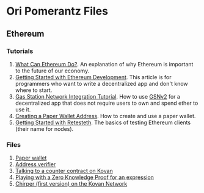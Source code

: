 # Ori Pomerantz Files


## Ethereum

### Tutorials

1. [What Can Ethereum Do?](https://github.com/qbzzt/etherdocs/blob/master/what_can_Ethereum_do.md). An explanation of why
Ethereum is important to the future of our economy.
1. [Getting Started with Ethereum Development](https://github.com/qbzzt/etherdocs/tree/master/startingout). This article is 
for programmers who want to write a decentralized app and don't know where to start.
1. [Gas Station Network Integration Tutorial](https://docs.opengsn.org/tutorials/index.html). How to use 
[GSNv2](https://www.opengsn.org/) for a decentralized app that does not require users to own and spend ether to use it.
1. [Creating a Paper Wallet Address](https://github.com/qbzzt/etherdocs/blob/master/paper_wallet.md). How to create and use
a paper wallet.
1. [Getting Started with Retesteth](https://github.com/ethereum/retesteth/blob/develop/docs/gettingStarted.md). The basics
of testing Ethereum clients (their name for nodes).


### Files

1. [Paper wallet](https://qbzzt.github.io/ethereum/paper_wallet.html)
1. [Address verifier](https://qbzzt.github.io/ethereum/verify_address.html)
1. [Talking to a counter contract on Kovan](https://qbzzt.github.io/ethereum/counter.html)
1. [Playing with a Zero Knowledge Proof for an expression](https://qbzzt.github.io/ethereum/zk-snark.html)
1. [Chirper (first version) on the Kovan Network](https://qbzzt.github.io/ethereum/chipper_01.html)


